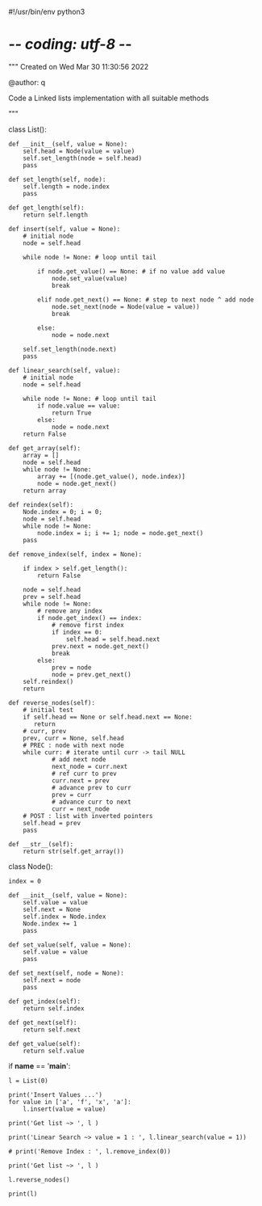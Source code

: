 #!/usr/bin/env python3
# -*- coding: utf-8 -*-
"""
Created on Wed Mar 30 11:30:56 2022

@author: q

Code a Linked lists implementation with all suitable methods

"""

class List():
    
    def __init__(self, value = None):
        self.head = Node(value = value)
        self.set_length(node = self.head)
        pass

    def set_length(self, node):
        self.length = node.index
        pass

    def get_length(self):
        return self.length

    def insert(self, value = None):
        # initial node
        node = self.head
    
        while node != None: # loop until tail
            
            if node.get_value() == None: # if no value add value
                node.set_value(value)
                break
            
            elif node.get_next() == None: # step to next node ^ add node 
                node.set_next(node = Node(value = value))
                break
            
            else:
                node = node.next
            
        self.set_length(node.next)
        pass

    def linear_search(self, value):
        # initial node
        node = self.head
       
        while node != None: # loop until tail
            if node.value == value:
                return True
            else:
                node = node.next
        return False
    
    def get_array(self):
        array = []
        node = self.head
        while node != None:            
            array += [(node.get_value(), node.index)]
            node = node.get_next()
        return array
    
    def reindex(self):
        Node.index = 0; i = 0; 
        node = self.head
        while node != None:            
            node.index = i; i += 1; node = node.get_next()
        pass
    
    def remove_index(self, index = None):
        
        if index > self.get_length():
            return False
        
        node = self.head
        prev = self.head
        while node != None:
            # remove any index
            if node.get_index() == index:
                # remove first index
                if index == 0:
                    self.head = self.head.next
                prev.next = node.get_next()
                break
            else:
                prev = node
                node = prev.get_next()
        self.reindex()
        return 
    
    def reverse_nodes(self):
        # initial test
        if self.head == None or self.head.next == None:
           return 
        # curr, prev        
        prev, curr = None, self.head    
        # PREC : node with next node
        while curr: # iterate until curr -> tail NULL
                # add next node
                next_node = curr.next    
                # ref curr to prev
                curr.next = prev
                # advance prev to curr
                prev = curr
                # advance curr to next
                curr = next_node
        # POST : list with inverted pointers
        self.head = prev
        pass
        
    def __str__(self):
        return str(self.get_array())
    
class Node():
    
    index = 0
    
    def __init__(self, value = None):
        self.value = value
        self.next = None
        self.index = Node.index
        Node.index += 1
        pass
        
    def set_value(self, value = None):
        self.value = value
        pass
    
    def set_next(self, node = None):
        self.next = node
        pass
    
    def get_index(self):
        return self.index
    
    def get_next(self):
        return self.next
    
    def get_value(self):
        return self.value 

    
    
if __name__ == '__main__':
    
    
    l = List(0)

    print('Insert Values ...')
    for value in ['a', 'f', 'x', 'a']:
        l.insert(value = value)
    
    print('Get list ~> ', l )

    print('Linear Search ~> value = 1 : ', l.linear_search(value = 1))

    # print('Remove Index : ', l.remove_index(0))

    print('Get list ~> ', l )

    l.reverse_nodes()
    
    print(l)
